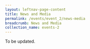 ```yaml
---
layout: leftnav-page-content
title: News and Media
permalink: /events/event_2/news-media
breadcrumb: News and Media
collection_name: events-2
---
```


To be updated. 
